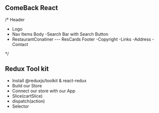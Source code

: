 ## ComeBack React


/*
Header
- Logo
- Nav Items
Body
-Search Bar with Search Button
- RestaurantConatiner
  --- ResCards
Footer
-Copyright
-Links
-Address
-Contact

*/ 


## Redux Tool kit

 - Install @reduxjs/toolkit & react-redux
 - Build our Store
 - Connect our store with our App
 - Slice(cartSlice)
 - dispatch(action)
 - Selector 